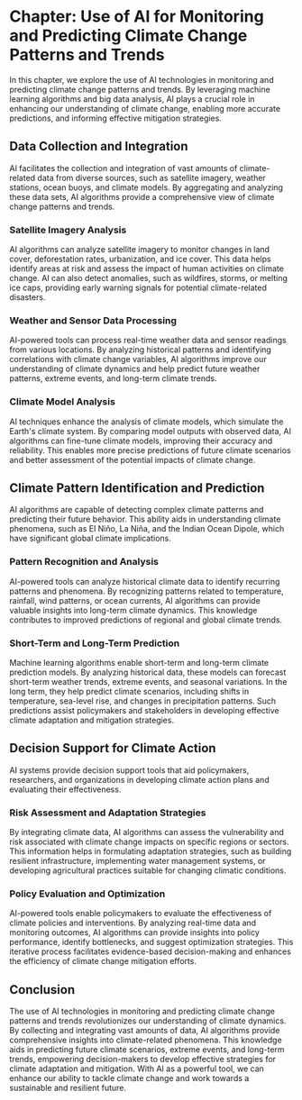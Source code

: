 Chapter: Use of AI for Monitoring and Predicting Climate Change Patterns and Trends
===================================================================================

In this chapter, we explore the use of AI technologies in monitoring and predicting climate change patterns and trends. By leveraging machine learning algorithms and big data analysis, AI plays a crucial role in enhancing our understanding of climate change, enabling more accurate predictions, and informing effective mitigation strategies.

Data Collection and Integration
-------------------------------

AI facilitates the collection and integration of vast amounts of climate-related data from diverse sources, such as satellite imagery, weather stations, ocean buoys, and climate models. By aggregating and analyzing these data sets, AI algorithms provide a comprehensive view of climate change patterns and trends.

### Satellite Imagery Analysis

AI algorithms can analyze satellite imagery to monitor changes in land cover, deforestation rates, urbanization, and ice cover. This data helps identify areas at risk and assess the impact of human activities on climate change. AI can also detect anomalies, such as wildfires, storms, or melting ice caps, providing early warning signals for potential climate-related disasters.

### Weather and Sensor Data Processing

AI-powered tools can process real-time weather data and sensor readings from various locations. By analyzing historical patterns and identifying correlations with climate change variables, AI algorithms improve our understanding of climate dynamics and help predict future weather patterns, extreme events, and long-term climate trends.

### Climate Model Analysis

AI techniques enhance the analysis of climate models, which simulate the Earth's climate system. By comparing model outputs with observed data, AI algorithms can fine-tune climate models, improving their accuracy and reliability. This enables more precise predictions of future climate scenarios and better assessment of the potential impacts of climate change.

Climate Pattern Identification and Prediction
---------------------------------------------

AI algorithms are capable of detecting complex climate patterns and predicting their future behavior. This ability aids in understanding climate phenomena, such as El Niño, La Niña, and the Indian Ocean Dipole, which have significant global climate implications.

### Pattern Recognition and Analysis

AI-powered tools can analyze historical climate data to identify recurring patterns and phenomena. By recognizing patterns related to temperature, rainfall, wind patterns, or ocean currents, AI algorithms can provide valuable insights into long-term climate dynamics. This knowledge contributes to improved predictions of regional and global climate trends.

### Short-Term and Long-Term Prediction

Machine learning algorithms enable short-term and long-term climate prediction models. By analyzing historical data, these models can forecast short-term weather trends, extreme events, and seasonal variations. In the long term, they help predict climate scenarios, including shifts in temperature, sea-level rise, and changes in precipitation patterns. Such predictions assist policymakers and stakeholders in developing effective climate adaptation and mitigation strategies.

Decision Support for Climate Action
-----------------------------------

AI systems provide decision support tools that aid policymakers, researchers, and organizations in developing climate action plans and evaluating their effectiveness.

### Risk Assessment and Adaptation Strategies

By integrating climate data, AI algorithms can assess the vulnerability and risk associated with climate change impacts on specific regions or sectors. This information helps in formulating adaptation strategies, such as building resilient infrastructure, implementing water management systems, or developing agricultural practices suitable for changing climatic conditions.

### Policy Evaluation and Optimization

AI-powered tools enable policymakers to evaluate the effectiveness of climate policies and interventions. By analyzing real-time data and monitoring outcomes, AI algorithms can provide insights into policy performance, identify bottlenecks, and suggest optimization strategies. This iterative process facilitates evidence-based decision-making and enhances the efficiency of climate change mitigation efforts.

Conclusion
----------

The use of AI technologies in monitoring and predicting climate change patterns and trends revolutionizes our understanding of climate dynamics. By collecting and integrating vast amounts of data, AI algorithms provide comprehensive insights into climate-related phenomena. This knowledge aids in predicting future climate scenarios, extreme events, and long-term trends, empowering decision-makers to develop effective strategies for climate adaptation and mitigation. With AI as a powerful tool, we can enhance our ability to tackle climate change and work towards a sustainable and resilient future.
